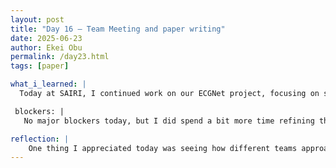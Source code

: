 ```yaml
---
layout: post
title: "Day 16 – Team Meeting and paper writing"
date: 2025-06-23
author: Ekei Obu 
permalink: /day23.html
tags: [paper]

what_i_learned: |
  Today at SAIRI, I continued work on our ECGNet project, focusing on strengthening the literature review. I reviewed another study that explored machine learning methods for cardiovascular disease (CVD) classification and  broke it down into what the researchers worked on, what method they used, and what results they achieved. I then tailored the summary to fit our literature review section and made sure it aligned with the format we’ve been using, with three clear paragraphs for consistency and clarity.

 blockers: |
   No major blockers today, but I did spend a bit more time refining the language to make sure it’s research-appropriate while still easy to digest. Writing for both technical audiences and general readers is a balance I’m  still learning to strike.

reflection: |
    One thing I appreciated today was seeing how different teams approach CVD detection. It reminded me that while the tools may vary—from convolutional neural networks to hybrid systems—the goal is the same: earlier, more accurate diagnosis. That reaffirmed why our project matters. This process reminded me of the importance of building on existing knowledge rather than starting from scratch. It also challenged me to think critically, asking not just what they did, but why they chose certain methods and how effective those decisions were. Overall, I’m learning how to better position our project within the larger research conversation and contribute something meaningful.
---
```

